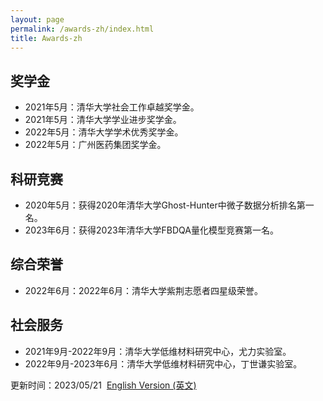 ```yaml
---
layout: page
permalink: /awards-zh/index.html
title: Awards-zh
---
```


## 奖学金

- 2021年5月：清华大学社会工作卓越奖学金。
- 2021年5月：清华大学学业进步奖学金。
- 2022年5月：清华大学学术优秀奖学金。
- 2022年5月：广州医药集团奖学金。

## 科研竞赛

- 2020年5月：获得2020年清华大学Ghost-Hunter中微子数据分析排名第一名。
- 2023年6月：获得2023年清华大学FBDQA量化模型竞赛第一名。

## 综合荣誉

- 2022年6月：2022年6月：清华大学紫荆志愿者四星级荣誉。

## 社会服务

- 2021年9月-2022年9月：清华大学低维材料研究中心，尤力实验室。
- 2022年9月-2023年6月：清华大学低维材料研究中心，丁世谦实验室。

更新时间：2023/05/21&nbsp;   [English Version (英文)](https://AuroraRyan0301.github.io/awards/)
